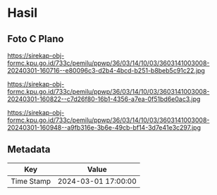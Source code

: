 # Hasil

## Foto C Plano

https://sirekap-obj-formc.kpu.go.id/733c/pemilu/ppwp/36/03/14/10/03/3603141003008-20240301-160716--e80096c3-d2b4-4bcd-b251-b8beb5c91c22.jpg

https://sirekap-obj-formc.kpu.go.id/733c/pemilu/ppwp/36/03/14/10/03/3603141003008-20240301-160822--c7d26f80-16b1-4356-a7ea-0f51bd6e0ac3.jpg

https://sirekap-obj-formc.kpu.go.id/733c/pemilu/ppwp/36/03/14/10/03/3603141003008-20240301-160948--a9fb316e-3b6e-49cb-bf14-3d7e41e3c297.jpg


## Metadata

| Key        | Value               |
| ---------- | ------------------- |
| Time Stamp | 2024-03-01 17:00:00 |



